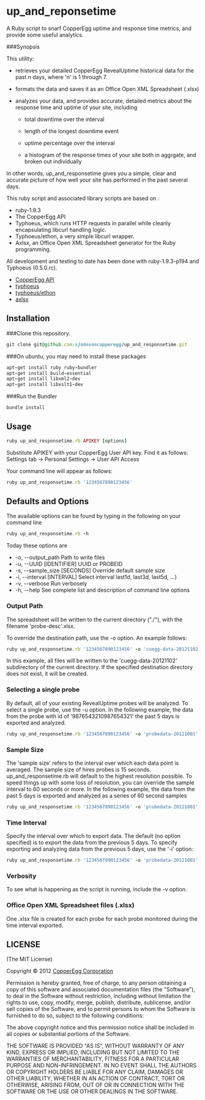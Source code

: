 up_and_reponsetime
===================

A Ruby script to snarf CopperEgg uptime and response time metrics, and provide some useful analytics.

###Synopsis

This utility:

  - retrieves your detailed CopperEgg RevealUptime historical data for the past n days, where 'n' is 1 through 7.

  - formats the data and saves it as an Office Open XML Spreadsheet (.xlsx)

  - analyzes your data, and provides accurate, detailed metrics about the response time and uptime of your site, including

    - total downtime over the interval

    - length of the longest downtime event

    - uptime percentage over the interval

    - a histogram of the response times of your site both in aggrgate, and broken out individually

In other words, up_and_responsetime gives you a simple, clear and accurate picture of how well your site has performed in the past several days.

This ruby script and associated library scripts are based on :
* ruby-1.9.3
* The CopperEgg API
* Typhoeus, which runs HTTP requests in parallel while cleanly encapsulating libcurl handling logic.
* Typhoeus/ethon, a very simple libcurl wrapper.
* Axlsx, an Office Open XML Spreadsheet generator for the Ruby programming.

All development and testing to date has been done with ruby-1.9.3-p194 and Typhoeus (0.5.0.rc).

* [CopperEgg API](http://dev.copperegg.com/)
* [typhoeus](https://github.com/typhoeus/typhoeus)
* [typhoeus/ethon](https://github.com/typhoeus/ethon)
* [axlsx](https://github.com/randym/axlsx)

## Installation

###Clone this repository.

```ruby
git clone git@github.com:sjohnsoncopperegg/up_and_responsetime.git
```

###On ubuntu, you may need to install these packages
```ruby
apt-get install ruby ruby-bundler
apt-get install build-essential
apt-get install libxml2-dev
apt-get install libxslt1-dev
```

###Run the Bundler

```ruby
bundle install
```

## Usage

```ruby
ruby up_and_responsetime.rb APIKEY [options]
```
Substitute APIKEY with your CopperEgg User API key. Find it as follows:
Settings tab -> Personal Settings -> User API Access

Your command line will appear as follows:

```ruby
ruby up_and_responsetime.rb '1234567890123456'
```

## Defaults and Options

The available options can be found by typing in the following on your command line
```ruby
ruby up_and_responsetime.rb -h
```

Today these options are

* -o, --output_path                Path to write files
* -u, --UUID [IDENTIFIER]          UUID or PROBEID
* -s, --sample_size [SECONDS]      Override default sample size
* -i, --interval [INTERVAL]        Select interval last1d, last3d, last5d, ...)
* -v, --verbose                    Run verbosely
* -h, --help                       See complete list and description of command line options

### Output Path
The spreadsheet will be written to the current directory ("./"), with the filename 'probe-desc'.xlsx.

To override the destination path, use the -o option. An example follows:

```ruby
ruby up_and_responsetime.rb '1234567890123456' -o 'cuegg-data-20121102'
```
In this example, all files will be written to the 'cuegg-data-20121102' subdirectory of the current directory. If the specified destination directory does not exist, it will be created.


### Selecting a single probe
By default, all of your existing RevealUptime probes will be analyzed. To select a single probe, use the -u option.
In the following example, the data from the probe with id of '9876543210987654321' the past 5 days is exported and analyzed.

```ruby
ruby up_and_responsetime.rb '1234567890123456' -o 'probedata-20121001' -u '9876543210987654321'
```

### Sample Size
The 'sample size' refers to the interval over which each data point is averaged. The sample size of hires probes is 15 seconds.
up_and_responsetime.rb will default to the highest resolution possible. To speed things up with some loss of resolution, you can override the sample interval to 60 seconds or more.
In the following example, the data from the past 5 days is exported and analyzed as a series of 60 second samples

```ruby
ruby up_and_responsetime.rb '1234567890123456' -o 'probedata-20121001' -s 60
```

### Time Interval
Specify the interval over which to export data. The default (no option specified) is to export the data from the previous 5 days. To specify exporting and analyzing data from the previous 5 days, use the '-i' option:

```ruby
ruby up_and_responsetime.rb '1234567890123456' -o 'probedata-20121001' -i 'last5d'
```

### Verbosity
To see what is happening as the script is running, include the -v option.


### Office Open XML Spreadsheet files (.xlsx)

One .xlsx file is created for each probe for each probe monitored during the time interval exported.



##  LICENSE

(The MIT License)

Copyright © 2012 [CopperEgg Corporation](http://copperegg.com)

Permission is hereby granted, free of charge, to any person obtaining a
copy of this software and associated documentation files (the "Software"),
to deal in the Software without restriction, including without
limitation the rights to use, copy, modify, merge, publish, distribute,
sublicense, and/or sell copies of the Software, and to permit persons
to whom the Software is furnished to do so, subject to the following conditions:

The above copyright notice and this permission notice shall be included
in all copies or substantial portions of the Software.

THE SOFTWARE IS PROVIDED "AS IS", WITHOUT WARRANTY OF ANY KIND, EXPRESS
OR IMPLIED, INCLUDING BUT NOT LIMITED TO THE WARRANTIES OF MERCHANTABILITY,
FITNESS FOR A PARTICULAR PURPOSE AND NON-INFRINGEMENT. IN NO EVENT SHALL
THE AUTHORS OR COPYRIGHT HOLDERS BE LIABLE FOR ANY CLAIM, DAMAGES OR
OTHER LIABILITY, WHETHER IN AN ACTION OF CONTRACT, TORT OR OTHERWISE,
ARISING FROM, OUT OF OR IN CONNECTION WITH THE SOFTWARE OR THE USE OR
OTHER DEALINGS IN THE SOFTWARE.


